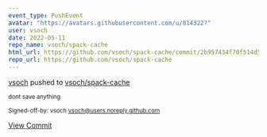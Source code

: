 ```yaml
---
event_type: PushEvent
avatar: "https://avatars.githubusercontent.com/u/814322?"
user: vsoch
date: 2022-05-11
repo_name: vsoch/spack-cache
html_url: https://github.com/vsoch/spack-cache/commit/2b957434f70f514d52ba8439fbd111224d69470e
repo_url: https://github.com/vsoch/spack-cache
---
```


<a href='https://github.com/vsoch' target='_blank'>vsoch</a> pushed to <a href='https://github.com/vsoch/spack-cache' target='_blank'>vsoch/spack-cache</a>

<small>dont save anything

Signed-off-by: vsoch <vsoch@users.noreply.github.com></small>

<a href='https://github.com/vsoch/spack-cache/commit/2b957434f70f514d52ba8439fbd111224d69470e' target='_blank'>View Commit</a>